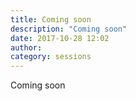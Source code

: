 ```yaml
---
title: Coming soon
description: "Coming soon"
date: 2017-10-28 12:02
author:
category: sessions
---
```

Coming soon